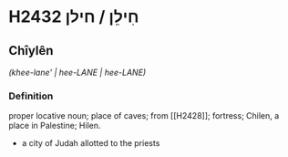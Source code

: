 # H2432 חִילֵן / חילן

## Chîylên

_(khee-lane' | hee-LANE | hee-LANE)_

### Definition

proper locative noun; place of caves; from [[H2428]]; fortress; Chilen, a place in Palestine; Hilen.

- a city of Judah allotted to the priests
